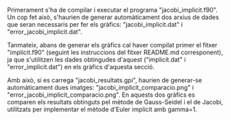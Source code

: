 Primerament s'ha de compilar i executar el programa "jacobi_implicit.f90". Un cop fet això, s'haurien de generar automàticament dos arxius de dades que seran necessaris per fer els gràfics: "jacobi_implicit.dat" i "error_jacobi_implicit.dat".

Tanmateix, abans de generar els gràfics cal haver compilat primer el fitxer "implicit.f90" (seguint les instruccions del fitxer README.md corresponent), ja que s'utilitzen les dades obtingudes d'aquest ("implicit.dat" i "error_implicit.dat") en els gràfics d'aquesta secció.

Amb això, si es carrega "jacobi_resultats.gpi", haurien de generar-se automàticament dues imatges: "jacobi_implicit_comparacio.png" i "error_jacobi_implicit_comparacio.png". En aquests dos gràfics es comparen els resultats obtinguts pel mètode de Gauss-Seidel i el de Jacobi, utilitzats per implementar el mètode d'Euler implícit amb gamma=1.
